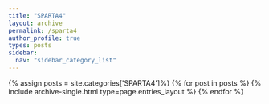 ```yaml
---
title: "SPARTA4"
layout: archive
permalink: /sparta4
author_profile: true
types: posts
sidebar:
  nav: "sidebar_category_list"
---
```


{% assign posts = site.categories['SPARTA4']%}
{% for post in posts %}
  {% include archive-single.html type=page.entries_layout %}
{% endfor %}

